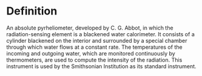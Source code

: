 # Definition

An absolute pyrheliometer, developed by C. G. Abbot, in which the
radiation-sensing element is a blackened water calorimeter. It consists
of a cylinder blackened on the interior and surrounded by a special
chamber through which water flows at a constant rate. The temperatures
of the incoming and outgoing water, which are monitored continuously by
thermometers, are used to compute the intensity of the radiation. This
instrument is used by the Smithsonian Institution as its standard
instrument.
